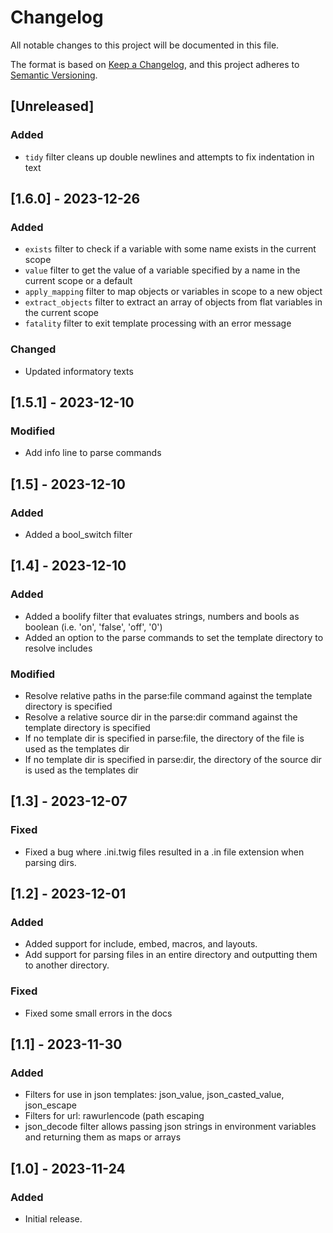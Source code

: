 # Changelog

All notable changes to this project will be documented in this file.

The format is based on [Keep a Changelog](https://keepachangelog.com/en/1.0.0/),
and this project adheres to [Semantic Versioning](https://semver.org/spec/v2.0.0.html).

## [Unreleased] 

### Added
- `tidy` filter cleans up double newlines and attempts to fix indentation in text

## [1.6.0] - 2023-12-26

### Added
- `exists` filter to check if a variable with some name exists in the current scope
- `value` filter to get the value of a variable specified by a name in the current scope or a default
- `apply_mapping` filter to map objects or variables in scope to a new object
- `extract_objects` filter to extract an array of objects from flat variables in the current scope
- `fatality` filter to exit template processing with an error message

### Changed
- Updated informatory texts

## [1.5.1] - 2023-12-10

### Modified
- Add info line to parse commands

## [1.5] - 2023-12-10

### Added
- Added a bool_switch filter

## [1.4] - 2023-12-10

### Added
- Added a boolify filter that evaluates strings, numbers and bools as boolean (i.e. 'on', 'false', 'off', '0')
- Added an option to the parse commands to set the template directory to resolve includes

### Modified
- Resolve relative paths in the parse:file command against the template directory is specified
- Resolve a relative source dir in the parse:dir command against the template directory is specified
- If no template dir is specified in parse:file, the directory of the file is used as the templates dir
- If no template dir is specified in parse:dir, the directory of the source dir is used as the templates dir

## [1.3] - 2023-12-07

### Fixed
- Fixed a bug where .ini.twig files resulted in a .in file extension when parsing dirs.

## [1.2] - 2023-12-01

### Added
- Added support for include, embed, macros, and layouts.
- Add support for parsing files in an entire directory and outputting them to another directory.

### Fixed
- Fixed some small errors in the docs

## [1.1] - 2023-11-30

### Added

- Filters for use in json templates: json_value, json_casted_value, json_escape
- Filters for url: rawurlencode (path escaping
- json_decode filter allows passing json strings in environment variables and returning them as maps or arrays

## [1.0] - 2023-11-24

### Added

- Initial release.
